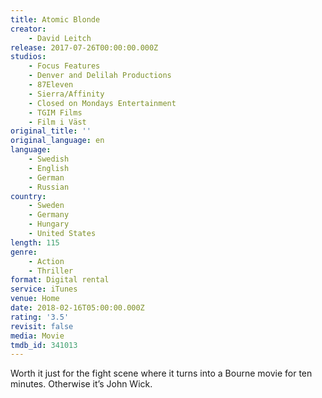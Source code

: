 ```yaml
---
title: Atomic Blonde
creator:
    - David Leitch
release: 2017-07-26T00:00:00.000Z
studios:
    - Focus Features
    - Denver and Delilah Productions
    - 87Eleven
    - Sierra/Affinity
    - Closed on Mondays Entertainment
    - TGIM Films
    - Film i Väst
original_title: ''
original_language: en
language:
    - Swedish
    - English
    - German
    - Russian
country:
    - Sweden
    - Germany
    - Hungary
    - United States
length: 115
genre:
    - Action
    - Thriller
format: Digital rental
service: iTunes
venue: Home
date: 2018-02-16T05:00:00.000Z
rating: '3.5'
revisit: false
media: Movie
tmdb_id: 341013
---
```


Worth it just for the fight scene where it turns into a Bourne movie for ten minutes. Otherwise it’s John Wick.
